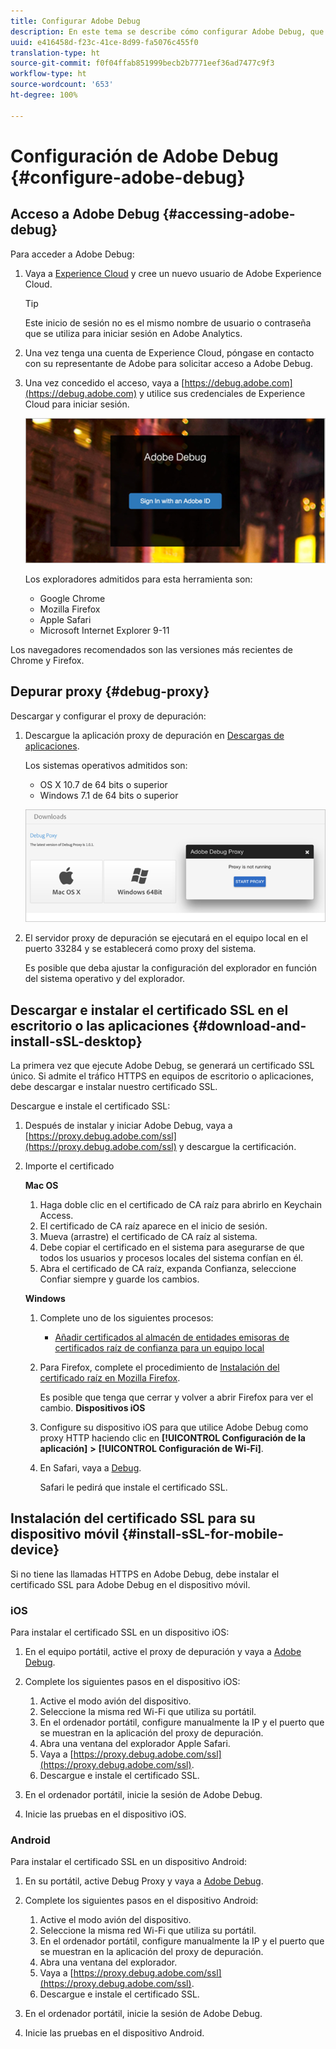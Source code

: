 ```yaml
---
title: Configurar Adobe Debug
description: En este tema se describe cómo configurar Adobe Debug, que puede utilizar para solucionar problemas con las implementaciones de Media SDK.
uuid: e416458d-f23c-41ce-8d99-fa5076c455f0
translation-type: ht
source-git-commit: f0f04ffab851999becb2b7771eef36ad7477c9f3
workflow-type: ht
source-wordcount: '653'
ht-degree: 100%

---
```



# Configuración de Adobe Debug {#configure-adobe-debug}

## Acceso a Adobe Debug {#accessing-adobe-debug}

Para acceder a Adobe Debug:

1. Vaya a [Experience Cloud](https://www.marketing.adobe.com) y cree un nuevo usuario de Adobe Experience Cloud.

   >[!TIP]
   >
   >Este inicio de sesión no es el mismo nombre de usuario o contraseña que se utiliza para iniciar sesión en Adobe Analytics.

1. Una vez tenga una cuenta de Experience Cloud, póngase en contacto con su representante de Adobe para solicitar acceso a Adobe Debug.
1. Una vez concedido el acceso, vaya a [https://debug.adobe.com](https://debug.adobe.com) y utilice sus credenciales de Experience Cloud para iniciar sesión.

   ![](assets/adobe-debug-login.png)

   Los exploradores admitidos para esta herramienta son:
   * Google Chrome
   * Mozilla Firefox
   * Apple Safari
   * Microsoft Internet Explorer 9-11

Los navegadores recomendados son las versiones más recientes de Chrome y Firefox.

## Depurar proxy {#debug-proxy}

Descargar y configurar el proxy de depuración:

1. Descargue la aplicación proxy de depuración en [Descargas de aplicaciones](https://debug.adobe.com/#/downloads).

   Los sistemas operativos admitidos son:
   * OS X 10.7 de 64 bits o superior
   * Windows 7.1 de 64 bits o superior

   ![](assets/debug-proxy-app.png)

1. El servidor proxy de depuración se ejecutará en el equipo local en el puerto 33284 y se establecerá como proxy del sistema.

   Es posible que deba ajustar la configuración del explorador en función del sistema operativo y del explorador.

## Descargar e instalar el certificado SSL en el escritorio o las aplicaciones {#download-and-install-sSL-desktop}

La primera vez que ejecute Adobe Debug, se generará un certificado SSL único. Si admite el tráfico HTTPS en equipos de escritorio o aplicaciones, debe descargar e instalar nuestro certificado SSL.

Descargue e instale el certificado SSL:

1. Después de instalar y iniciar Adobe Debug, vaya a [https://proxy.debug.adobe.com/ssl](https://proxy.debug.adobe.com/ssl) y descargue la certificación.
1. Importe el certificado

   **Mac OS**
   1. Haga doble clic en el certificado de CA raíz para abrirlo en Keychain Access.
   1. El certificado de CA raíz aparece en el inicio de sesión.
   1. Mueva (arrastre) el certificado de CA raíz al sistema.
   1. Debe copiar el certificado en el sistema para asegurarse de que todos los usuarios y procesos locales del sistema confían en él.
   1. Abra el certificado de CA raíz, expanda Confianza, seleccione Confiar siempre y guarde los cambios.

   **Windows**
   1. Complete uno de los siguientes procesos:

      * [Añadir certificados al almacén de entidades emisoras de certificados raíz de confianza para un equipo local](https://technet.microsoft.com/es-es/library/cc754841.aspx#BKMK_addlocal)
   1. Para Firefox, complete el procedimiento de [Instalación del certificado raíz en Mozilla Firefox](https://wiki.wmtransfer.com/projects/webmoney/wiki/Installing_root_certificate_in_Mozilla_Firefox).

      Es posible que tenga que cerrar y volver a abrir Firefox para ver el cambio.
   **Dispositivos iOS**
   1. Configure su dispositivo iOS para que utilice Adobe Debug como proxy HTTP haciendo clic en **[!UICONTROL Configuración de la aplicación]** **>** **[!UICONTROL Configuración de Wi-Fi]**.

   1. En Safari, vaya a [Debug](https://proxy.debug.adobe.com/ssl).

      Safari le pedirá que instale el certificado SSL.




## Instalación del certificado SSL para su dispositivo móvil {#install-sSL-for-mobile-device}

Si no tiene las llamadas HTTPS en Adobe Debug, debe instalar el certificado SSL para Adobe Debug en el dispositivo móvil.

### iOS

Para instalar el certificado SSL en un dispositivo iOS:

1. En el equipo portátil, active el proxy de depuración y vaya a [Adobe Debug](https://debug.adobe.com).
1. Complete los siguientes pasos en el dispositivo iOS:
   1. Active el modo avión del dispositivo.
   1. Seleccione la misma red Wi-Fi que utiliza su portátil.
   1. En el ordenador portátil, configure manualmente la IP y el puerto que se muestran en la aplicación del proxy de depuración.
   1. Abra una ventana del explorador Apple Safari.
   1. Vaya a [https://proxy.debug.adobe.com/ssl](https://proxy.debug.adobe.com/ssl).
   1. Descargue e instale el certificado SSL.

1. En el ordenador portátil, inicie la sesión de Adobe Debug.
1. Inicie las pruebas en el dispositivo iOS.

### Android

Para instalar el certificado SSL en un dispositivo Android:

1. En su portátil, active Debug Proxy y vaya a [Adobe Debug](https://debug.adobe.com).
1. Complete los siguientes pasos en el dispositivo Android:
   1. Active el modo avión del dispositivo.
   1. Seleccione la misma red Wi-Fi que utiliza su portátil.
   1. En el ordenador portátil, configure manualmente la IP y el puerto que se muestran en la aplicación del proxy de depuración.
   1. Abra una ventana del explorador.
   1. Vaya a [https://proxy.debug.adobe.com/ssl](https://proxy.debug.adobe.com/ssl).
   1. Descargue e instale el certificado SSL.

1. En el ordenador portátil, inicie la sesión de Adobe Debug.
1. Inicie las pruebas en el dispositivo Android.

